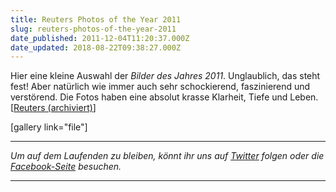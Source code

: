 ```yaml
---
title: Reuters Photos of the Year 2011
slug: reuters-photos-of-the-year-2011
date_published: 2011-12-04T11:20:37.000Z
date_updated: 2018-08-22T09:38:27.000Z
---
```


Hier eine kleine Auswahl der *Bilder des Jahres 2011*. Unglaublich, das steht fest! Aber natürlich wie immer auch sehr schockierend, faszinierend und verstörend. Die Fotos haben eine absolut krasse Klarheit, Tiefe und Leben. [[Reuters (archiviert)](http://web.archive.org/web/20111205111451/http://blogs.reuters.com:80/fullfocus/2011/11/21/best-photos-of-the-year-2011)]

[gallery link="file"]

---

*Um auf dem Laufenden zu bleiben, könnt ihr uns auf [Twitter](http://twitter.com/#%21/thafakerde) folgen oder die [Facebook-Seite](http://de-de.facebook.com/pages/thafaker-auf-Beton/154600141278763) besuchen.*

---
